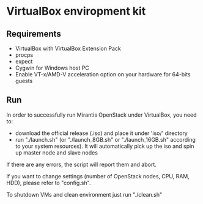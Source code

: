 VirtualBox enviropment kit
==========================

Requirements
------------

- VirtualBox with VirtualBox Extension Pack
- procps
- expect
- Cygwin for Windows host PC
- Enable VT-x/AMD-V acceleration option on your hardware for 64-bits guests

Run
---

In order to successfully run Mirantis OpenStack under VirtualBox, you need to:
- download the official release (.iso) and place it under 'iso/' directory
- run "./launch.sh" (or "./launch\_8GB.sh" or "./launch\_16GB.sh" according to your system resources). It will automatically pick up the iso and spin up master node and slave nodes

If there are any errors, the script will report them and abort.

If you want to change settings (number of OpenStack nodes, CPU, RAM, HDD), please refer to "config.sh".

To shutdown VMs and clean environment just run "./clean.sh"
